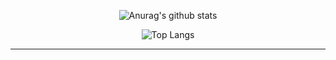 

<div align=center>

![Anurag's github stats](https://github-readme-stats.vercel.app/api?username=chobkyu&show_icons=true&theme=tokyonight) 

![Top Langs](https://github-readme-stats.vercel.app/api/top-langs/?username=chobkyu&layout=compact&theme=tokyonight%20&langs_count=20)

<hr>
 
<!--![Top Langs](https://github-readme-stats.vercel.app/api/top-langs/?username=chobkyu&layout=compact&theme=tokyonight%20&langs_count=20)-->

</div>
